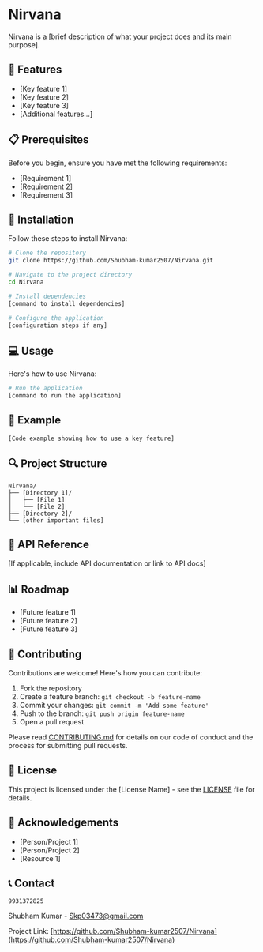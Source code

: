 # Nirvana

Nirvana is a [brief description of what your project does and its main purpose].

## 🚀 Features

- [Key feature 1]
- [Key feature 2]
- [Key feature 3]
- [Additional features...]

## 📋 Prerequisites

Before you begin, ensure you have met the following requirements:
- [Requirement 1]
- [Requirement 2]
- [Requirement 3]

## 🔧 Installation

Follow these steps to install Nirvana:

```bash
# Clone the repository
git clone https://github.com/Shubham-kumar2507/Nirvana.git

# Navigate to the project directory
cd Nirvana

# Install dependencies
[command to install dependencies]

# Configure the application
[configuration steps if any]
```

## 💻 Usage

Here's how to use Nirvana:

```bash
# Run the application
[command to run the application]
```

## 📝 Example

```
[Code example showing how to use a key feature]
```

## 🔍 Project Structure

```
Nirvana/
├── [Directory 1]/
│   ├── [File 1]
│   └── [File 2]
├── [Directory 2]/
└── [other important files]
```

## 🔄 API Reference

[If applicable, include API documentation or link to API docs]

## 📊 Roadmap

- [Future feature 1]
- [Future feature 2]
- [Future feature 3]

## 🤝 Contributing

Contributions are welcome! Here's how you can contribute:

1. Fork the repository
2. Create a feature branch: `git checkout -b feature-name`
3. Commit your changes: `git commit -m 'Add some feature'`
4. Push to the branch: `git push origin feature-name`
5. Open a pull request

Please read [CONTRIBUTING.md](CONTRIBUTING.md) for details on our code of conduct and the process for submitting pull requests.

## 📜 License

This project is licensed under the [License Name] - see the [LICENSE](LICENSE) file for details.

## 🙏 Acknowledgements

- [Person/Project 1]
- [Person/Project 2]
- [Resource 1]

## 📞 Contact
    9931372825
Shubham Kumar - Skp03473@gmail.com

Project Link: [https://github.com/Shubham-kumar2507/Nirvana](https://github.com/Shubham-kumar2507/Nirvana)
